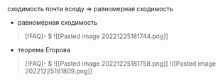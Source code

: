сходимость почти всюду => равномерная сходимость

- равномерная сходимость
> [!FAQ]- $
>![[Pasted image 20221225181744.png]]

- теорема Егорова
> [!FAQ]- $
>![[Pasted image 20221225181758.png]] ![[Pasted image 20221225181809.png]]

